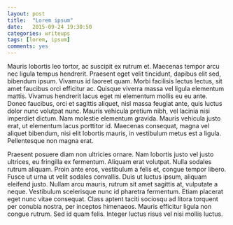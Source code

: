 ```yaml
---
layout: post
title:  "Lorem ipsum"
date:   2015-09-24 19:30:50
categories: writeups
tags: [lorem, ipsum]
comments: yes
---
```

Mauris lobortis leo tortor, ac suscipit ex rutrum et. Maecenas tempor arcu nec ligula tempus hendrerit. Praesent eget velit tincidunt, dapibus elit sed, bibendum ipsum. Vivamus id laoreet quam. Morbi facilisis lectus lectus, sit amet faucibus orci efficitur ac. Quisque viverra massa vel ligula elementum mattis. Vivamus hendrerit lacus eget mi elementum mollis eu eu ante. Donec faucibus, orci et sagittis aliquet, nisl massa feugiat ante, quis luctus dolor nunc volutpat nunc. Mauris vehicula pretium nibh, vel lacinia nisi imperdiet dictum. Nam molestie elementum gravida. Mauris vehicula justo erat, ut elementum lacus porttitor id. Maecenas consequat, magna vel aliquet bibendum, nisi elit lobortis mauris, in vestibulum metus est a ligula. Pellentesque non magna erat.

Praesent posuere diam non ultricies ornare. Nam lobortis justo vel justo ultrices, eu fringilla ex fermentum. Aliquam erat volutpat. Nulla sodales rutrum aliquam. Proin ante eros, vestibulum a felis et, congue tempor libero. Fusce ut urna ut velit sodales convallis. Duis ut luctus ipsum, aliquam eleifend justo. Nullam arcu mauris, rutrum sit amet sagittis at, vulputate a neque. Vestibulum scelerisque nunc id pharetra fermentum. Etiam placerat eget nunc vitae consequat. Class aptent taciti sociosqu ad litora torquent per conubia nostra, per inceptos himenaeos. Mauris efficitur ligula non congue rutrum. Sed id quam felis. Integer luctus risus vel nisi mollis luctus.
